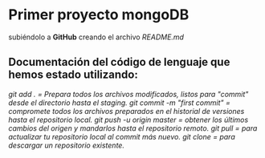 # Primer proyecto mongoDB
subiéndolo a **GitHub**
creando el archivo *README.md*
## Documentación del código de lenguaje que hemos estado utilizando:
_*git add* . = Prepara todos los archivos modificados, listos para "commit" desde el directorio hasta el staging._
_*git commit* -m "first commit" = compromete todos los archivos preparados en el historial de versiones hasta el repositorio local._
_*git push -u origin master* = obtener los últimos cambios del origen y mandarlos hasta el repositorio remoto._
_*git pull* = para actualizar tu repositorio local al commit más nuevo._
_*git clone* = para descargar un repositorio existente._
